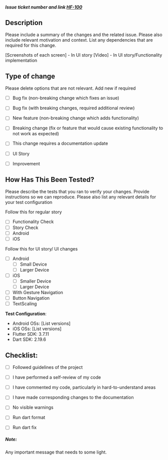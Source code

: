 ##### Issue ticket number and link [HF-100](http://example.com "HF-100")


##  Description

Please include a summary of the changes and the related issue. Please also include relevant motivation and context. List any dependencies that are required for this change.

[Screenshots of each screen] - In UI story
[Video] - In UI story/Functionality implementation

## Type of change

Please delete options that are not relevant. Add new if required

- [ ] Bug fix (non-breaking change which fixes an issue)
- [ ] Bug fix (with breaking changes, required additional review)
- [ ] New feature (non-breaking change which adds functionality)
- [ ] Breaking change (fix or feature that would cause existing functionality to not work as expected)
- [ ] This change requires a documentation update
- [ ] UI Story
- [ ] Improvement




## How Has This Been Tested?

Please describe the tests that you ran to verify your changes. Provide instructions so we can reproduce. Please also list any relevant details for your test configuration

Follow this for regular story

- [ ] Functionality Check
- [ ] Story Check
- [ ] Android
- [ ] iOS

Follow this for UI story/ UI changes

- [ ] Android 
	- [ ] Small Device
	- [ ] Larger Device
- [ ] iOS
	- [ ] Smaller Device
	- [ ] Larger Device
- [ ] With Gesture Navigation
- [ ] Button Navigation
- [ ] TextScaling

**Test Configuration**:
* Android OSs: [List versions]
* iOS OSs: [List versions]
* Flutter SDK: 3.7.11
* Dart SDK: 2.19.6

## Checklist:

- [ ] Followed guidelines of the project
- [ ] I have performed a self-review of my code
- [ ] I have commented my code, particularly in hard-to-understand areas
- [ ] I have made corresponding changes to the documentation
- [ ] No visible warnings
- [ ] Run dart format
- [ ] Run dart fix


##### Note:
Any important message that needs to some light.
